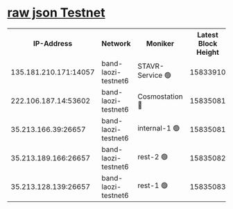 
[raw json Testnet](https://rpc-check.bandt.stavr.tech/bandt/rpcbandt_result.json)
=

<table><tr><th>IP-Address</th><th>Network</th><th>Moniker</th><th>Latest Block Height</th><th>Earliest Block Height</th><th>Catching Up</th><th>Tx Index</th><th>Voting Power</th><th>Scan Time</th></tr><tr><td>135.181.210.171:14057</td><td>band-laozi-testnet6</td><td>STAVR-Service 🟢</td><td>15833910</td><td>15322501</td><td>False</td><td>on</td><td>0</td><td>2024-02-14T04:06:59.806211751UTC</td></tr><tr><td>222.106.187.14:53602</td><td>band-laozi-testnet6</td><td>Cosmostation 🔴</td><td>15835081</td><td>15423001</td><td>False</td><td>on</td><td>2203623</td><td>2024-02-14T04:07:01.157715062UTC</td></tr><tr><td>35.213.166.39:26657</td><td>band-laozi-testnet6</td><td>internal-1 🟢</td><td>15835081</td><td>15735081</td><td>False</td><td>on</td><td>0</td><td>2024-02-14T04:07:02.113574154UTC</td></tr><tr><td>35.213.189.166:26657</td><td>band-laozi-testnet6</td><td>rest-2 🟢</td><td>15835082</td><td>15735082</td><td>False</td><td>on</td><td>0</td><td>2024-02-14T04:07:03.083312475UTC</td></tr><tr><td>35.213.128.139:26657</td><td>band-laozi-testnet6</td><td>rest-1 🟢</td><td>15835083</td><td>15735083</td><td>False</td><td>on</td><td>0</td><td>2024-02-14T04:07:06.118955133UTC</td></tr></table>
